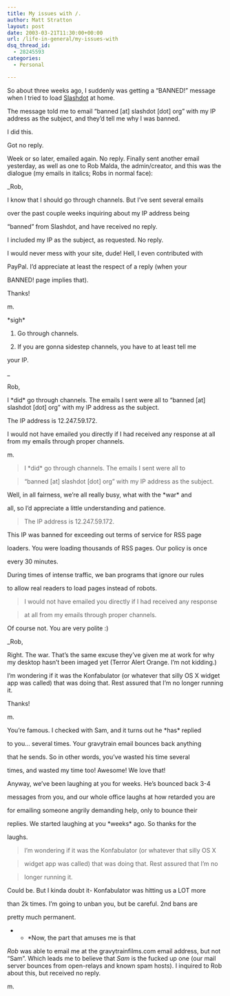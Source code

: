 ```yaml
---
title: My issues with /.
author: Matt Stratton
layout: post
date: 2003-03-21T11:30:00+00:00
url: /life-in-general/my-issues-with
dsq_thread_id:
  - 28245593
categories:
  - Personal

---
```

So about three weeks ago, I suddenly was getting a &#8220;BANNED!&#8221; message when I tried to load [Slashdot][1] at home.

The message told me to email &#8220;banned [at] slashdot [dot] org&#8221; with my IP address as the subject, and they&#8217;d tell me why I was banned.

I did this.

Got no reply.

Week or so later, emailed again. No reply. Finally sent another email yesterday, as well as one to Rob Malda, the admin/creator, and this was the dialogue (my emails in italics; Robs in normal face):

_Rob,</p> 

I know that I should go through channels. But I&#8217;ve sent several emails
  
over the past couple weeks inquiring about my IP address being
  
&#8220;banned&#8221; from Slashdot, and have received no reply.

I included my IP as the subject, as requested. No reply.

I would never mess with your site, dude! Hell, I even contributed with
  
PayPal. I&#8217;d appreciate at least the respect of a reply (when your
  
BANNED! page implies that).

Thanks!

m.</i>

\*sigh\*

1. Go through channels.
  
2. If you are gonna sidestep channels, you have to at least tell me
  
your IP.

_
  
Rob,</p> 

I \*did\* go through channels. The emails I sent were all to &#8220;banned [at] slashdot [dot] org&#8221; with my IP address as the subject.

The IP address is 12.247.59.172.

I would not have emailed you directly if I had received any response at all from my emails through proper channels.

m.</i>

> I \*did\* go through channels. The emails I sent were all to
  
> &#8220;banned [at] slashdot [dot] org&#8221; with my IP address as the subject.

Well, in all fairness, we&#8217;re all really busy, what with the \*war\* and
  
all, so I&#8217;d appreciate a little understanding and patience.

> The IP address is 12.247.59.172.

This IP was banned for exceeding out terms of service for RSS page
  
loaders. You were loading thousands of RSS pages. Our policy is once
  
every 30 minutes.
  
During times of intense traffic, we ban programs that ignore our rules
  
to allow real readers to load pages instead of robots.

> I would not have emailed you directly if I had received any response
  
> at all from my emails through proper channels.

Of course not. You are very polite :)

_Rob,</p> 

Right. The war. That&#8217;s the same excuse they&#8217;ve given me at work for why my desktop hasn&#8217;t been imaged yet (Terror Alert Orange. I&#8217;m not kidding.)

I&#8217;m wondering if it was the Konfabulator (or whatever that silly OS X widget app was called) that was doing that. Rest assured that I&#8217;m no longer running it.

Thanks!

m.</i>

You&#8217;re famous. I checked with Sam, and it turns out he \*has\* replied
  
to you&#8230; several times. Your gravytrain email bounces back anything
  
that he sends. So in other words, you&#8217;ve wasted his time several
  
times, and wasted my time too! Awesome! We love that!

Anyway, we&#8217;ve been laughing at you for weeks. He&#8217;s bounced back 3-4
  
messages from you, and our whole office laughs at how retarded you are
  
for emailing someone angrily demanding help, only to bounce their
  
replies. We started laughing at you \*weeks\* ago. So thanks for the
  
laughs.

> I&#8217;m wondering if it was the Konfabulator (or whatever that silly OS X
  
> widget app was called) that was doing that. Rest assured that I&#8217;m no
  
> longer running it.

Could be. But I kinda doubt it- Konfabulator was hitting us a LOT more
  
than 2k times. I&#8217;m going to unban you, but be careful. 2nd bans are
  
pretty much permanent.

* * *Now, the part that amuses me is that 

_Rob_ was able to email me at the gravytrainfilms.com email address, but not &#8220;Sam&#8221;. Which leads me to believe that _Sam_ is the fucked up one (our mail server bounces from open-relays and known spam hosts). I inquired to Rob about this, but received no reply.</p> 

m.

 [1]: https://slashdot.org